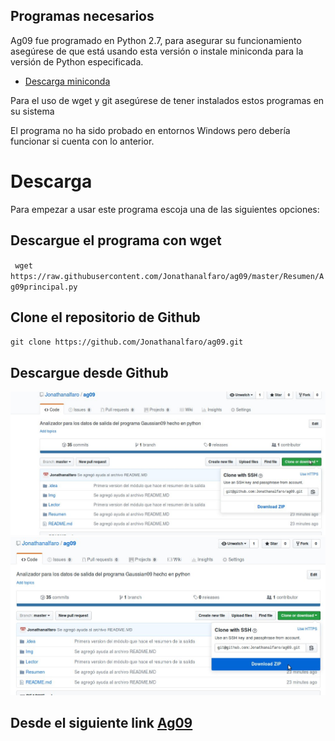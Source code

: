 ## Programas necesarios  

  
Ag09 fue programado en Python 2.7, para asegurar su funcionamiento asegúrese de que está usando esta versión o
instale miniconda para la versión de Python especificada.  

* [Descarga miniconda](https://conda.io/miniconda.html)

Para el uso de wget y git asegúrese de tener instalados estos programas en su sistema  


El programa no ha sido probado en entornos Windows pero debería funcionar si cuenta con lo anterior.

Descarga  
=
Para empezar a usar este programa escoja una de las siguientes opciones:

Descargue el programa con wget  
------
  `  wget https://raw.githubusercontent.com/Jonathanalfaro/ag09/master/Resumen/Ag09principal.py `  

Clone el repositorio de Github  
----
  ` git clone https://github.com/Jonathanalfaro/ag09.git `

Descargue desde Github
----
  ![Imagen 1](Img/i1.jpg)  
  ![Imagen 2](Img/i2.jpg)  

Desde el siguiente link [Ag09](https://github.com/Jonathanalfaro/ag09/archive/master.zip)
----

